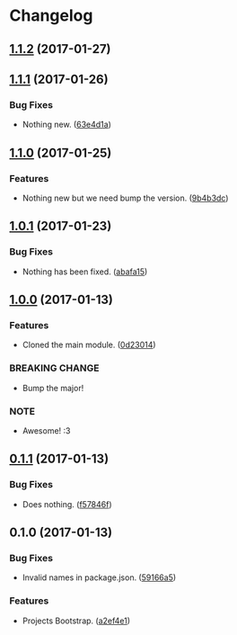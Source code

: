 Changelog
=========

## [1.1.2](https://github.com/Reinmar/ckeditor5-c/compare/v1.1.1...v1.1.2) (2017-01-27)


## [1.1.1](https://github.com/Reinmar/ckeditor5-c/compare/v1.1.0...v1.1.1) (2017-01-26)


### Bug Fixes

* Nothing new. ([63e4d1a](https://github.com/Reinmar/ckeditor5-c/commit/63e4d1a))


## [1.1.0](https://github.com/Reinmar/ckeditor5-c/compare/v1.0.1...v1.1.0) (2017-01-25)


### Features

* Nothing new but we need bump the version. ([9b4b3dc](https://github.com/Reinmar/ckeditor5-c/commit/9b4b3dc))


## [1.0.1](https://github.com/Reinmar/ckeditor5-c/compare/v1.0.0...v1.0.1) (2017-01-23)


### Bug Fixes

* Nothing has been fixed. ([abafa15](https://github.com/Reinmar/ckeditor5-c/commit/abafa15))


## [1.0.0](https://github.com/Reinmar/ckeditor5-c/compare/v0.1.1...v1.0.0) (2017-01-13)


### Features

* Cloned the main module. ([0d23014](https://github.com/Reinmar/ckeditor5-c/commit/0d23014))


### BREAKING CHANGE

* Bump the major!

### NOTE

* Awesome! :3


## [0.1.1](https://github.com/Reinmar/ckeditor5-c/compare/v0.1.0...v0.1.1) (2017-01-13)


### Bug Fixes

* Does nothing. ([f57846f](https://github.com/Reinmar/ckeditor5-c/commit/f57846f))


## 0.1.0 (2017-01-13)


### Bug Fixes

* Invalid names in package.json. ([59166a5](https://github.com/Reinmar/ckeditor5-c/commit/59166a5))


### Features

* Projects Bootstrap. ([a2ef4e1](https://github.com/Reinmar/ckeditor5-c/commit/a2ef4e1))

